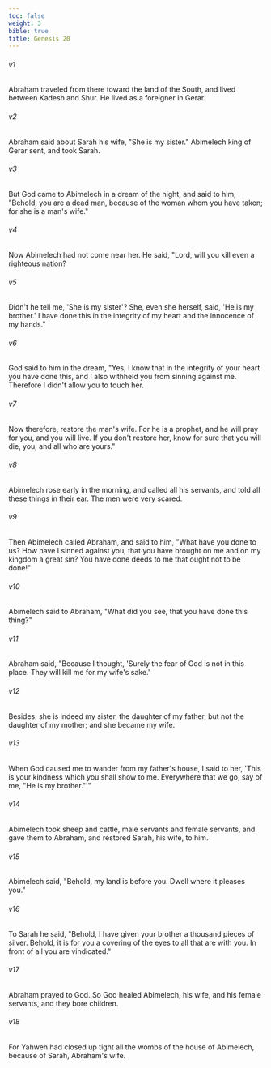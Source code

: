 ```yaml
---
toc: false
weight: 3
bible: true
title: Genesis 20
---
```




###### v1 
Abraham traveled from there toward the land of the South, and lived between Kadesh and Shur. He lived as a foreigner in Gerar. 

###### v2 
Abraham said about Sarah his wife, "She is my sister." Abimelech king of Gerar sent, and took Sarah. 

###### v3 
But God came to Abimelech in a dream of the night, and said to him, "Behold, you are a dead man, because of the woman whom you have taken; for she is a man's wife." 

###### v4 
Now Abimelech had not come near her. He said, "Lord, will you kill even a righteous nation? 

###### v5 
Didn't he tell me, 'She is my sister'? She, even she herself, said, 'He is my brother.' I have done this in the integrity of my heart and the innocence of my hands." 

###### v6 
God said to him in the dream, "Yes, I know that in the integrity of your heart you have done this, and I also withheld you from sinning against me. Therefore I didn't allow you to touch her. 

###### v7 
Now therefore, restore the man's wife. For he is a prophet, and he will pray for you, and you will live. If you don't restore her, know for sure that you will die, you, and all who are yours." 

###### v8 
Abimelech rose early in the morning, and called all his servants, and told all these things in their ear. The men were very scared. 

###### v9 
Then Abimelech called Abraham, and said to him, "What have you done to us? How have I sinned against you, that you have brought on me and on my kingdom a great sin? You have done deeds to me that ought not to be done!" 

###### v10 
Abimelech said to Abraham, "What did you see, that you have done this thing?" 

###### v11 
Abraham said, "Because I thought, 'Surely the fear of God is not in this place. They will kill me for my wife's sake.' 

###### v12 
Besides, she is indeed my sister, the daughter of my father, but not the daughter of my mother; and she became my wife. 

###### v13 
When God caused me to wander from my father's house, I said to her, 'This is your kindness which you shall show to me. Everywhere that we go, say of me, "He is my brother."'" 

###### v14 
Abimelech took sheep and cattle, male servants and female servants, and gave them to Abraham, and restored Sarah, his wife, to him. 

###### v15 
Abimelech said, "Behold, my land is before you. Dwell where it pleases you." 

###### v16 
To Sarah he said, "Behold, I have given your brother a thousand pieces of silver. Behold, it is for you a covering of the eyes to all that are with you. In front of all you are vindicated." 

###### v17 
Abraham prayed to God. So God healed Abimelech, his wife, and his female servants, and they bore children. 

###### v18 
For Yahweh had closed up tight all the wombs of the house of Abimelech, because of Sarah, Abraham's wife.



